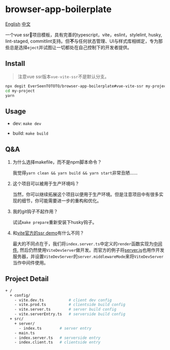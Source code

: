 # browser-app-boilerplate

[English](./README.md) [中文](./README-zh_CN.md)

一个vue ssr🚀项目模板，具有完善的typescript，vite，eslint，stylelint, husky, lint-staged, commitlint支持。但**不**与任何状态管理、UI与样式库相绑定，专为那些总是选择`eject`并试图让一切都处在自己控制下的开发者提供。

## Install

> 注意vue ssr版本`vue-vite-ssr`不是默认分支。

```bash
npx degit EverSeenTOTOTO/browser-app-boilerplate#vue-vite-ssr my-project
cd my-project
yarn
```

## Usage

+ dev: `make dev`

+ build: `make build`

## Q&A

1. 为什么选择makefile，而不是npm脚本命令？

    我觉得`yarn clean && yarn build && yarn start`非常丑陋……

2. 这个项目可以被用于生产环境吗？

    当然，你可以继续拓展这个项目以便用于生产环境。但是注意项目中有很多实现的细节，你可能需要进一步的重构和优化。

3. 我的git钩子不起作用？

    试试`make prepare`重新安装下husky钩子。

4. 和[vite官方的ssr demo](https://github.com/vitejs/vite/tree/main/playground/ssr-vue)有什么不同？

    最大的不同点在于，我们将`index.server.ts`中定义的`render`函数实现为[中间件](./config/vite.dev.ts), 然后仍然使用`ViteDevServer`做开发。而官方的例子将[server.js](https://github.com/vitejs/vite/blob/main/playground/ssr-vue/server.js)也用作开发服务器，并设置`ViteDevServer`的`server.middlewareMode`来将`ViteDevServer`当作中间件使用。

## Project Detail

```bash
+ /
  + config/
    - vite.dev.ts           # client dev config
    - vite.prod.ts          # clientside build config
    - vite.server.ts        # server build config
    - vite.serverEntry.ts   # serverside build config
  + src/
    + server/
      - index.ts        # server entry
    - main.ts
    - index.server.ts   # serverside entry
    - index.client.ts   # clientside entry
```
